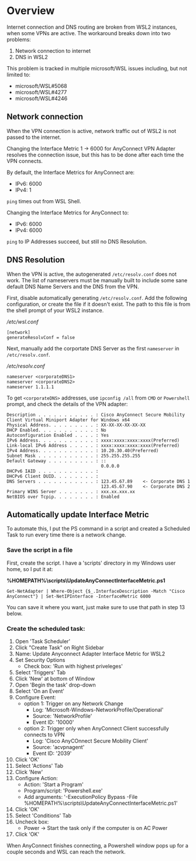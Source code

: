 # Overview

Internet connection and DNS routing are broken from WSL2 instances, when some VPNs are active.
The workaround breaks down into two problems:
1. Network connection to internet
2. DNS in WSL2

This problem is tracked in multiple microsoft/WSL issues including, but not limited to:

- microsoft/WSL#5068
- microsoft/WSL#4277
- microsoft/WSL#4246

## Network connection

When the VPN connection is active, network traffic out of WSL2 is not passed to the internet.

Changing the Interface Metric 1 -> 6000 for AnyConnect VPN Adapter resolves the connection issue, but this has to be done after each time the VPN connects.

By default, the Interface Metrics for AnyConnect are:
- IPv6: 6000
- IPv4: 1

`ping` times out from WSL Shell.

Changing the Interface Metrics for AnyConnect to:
- IPv6: 6000
- IPv4: 6000

`ping` to IP Addresses succeed, but still no DNS Resolution.

## DNS Resolution

When the VPN is active, the autogenerated `/etc/resolv.conf` does not work. The list of nameservers must be manually built to include some sane default DNS Name Servers and the DNS from the VPN.

First, disable automatically generating `/etc/resolv.conf`.
Add the following configuration, or create the file if it doesn't exist. The path to this file is from the shell prompt of your WSL2 instance.

*/etc/wsl.conf*

```
[network]
generateResolvConf = false
```

Next, manually add the corportate DNS Server as the first `nameserver` in `/etc/resolv.conf`.

*/etc/resolv.conf*

```
nameserver <corporateDNS1>
nameserver <corporateDNS2>
nameserver 1.1.1.1
```

To get `<corporateDNS>` addresses, use `ipconfig /all` from `CMD` or `Powershell` prompt, and check the details of the VPN adapter:

```
Description . . . . . . . . . . . : Cisco AnyConnect Secure Mobility Client Virtual Miniport Adapter for Windows x64
Physical Address. . . . . . . . . : XX-XX-XX-XX-XX-XX
DHCP Enabled. . . . . . . . . . . : No
Autoconfiguration Enabled . . . . : Yes
IPv6 Address. . . . . . . . . . . : xxxx:xxxx:xxxx:xxxx(Preferred)
Link-local IPv6 Address . . . . . : xxxx:xxxx:xxxx:xxxx(Preferred)
IPv4 Address. . . . . . . . . . . : 10.20.30.40(Preferred)
Subnet Mask . . . . . . . . . . . : 255.255.255.255
Default Gateway . . . . . . . . . : ::
                                    0.0.0.0
DHCPv6 IAID . . . . . . . . . . . :
DHCPv6 Client DUID. . . . . . . . : 
DNS Servers . . . . . . . . . . . : 123.45.67.89    <- Corporate DNS 1
                                    123.45.67.90    <- Corporate DNS 2
Primary WINS Server . . . . . . . : xxx.xx.xxx.xx
NetBIOS over Tcpip. . . . . . . . : Enabled
```

## Automatically update Interface Metric

To automate this, I put the PS command in a script and created a Scheduled Task to run every time there is a network change.

### Save the script in a  file
First, create the script. I have a 'scripts' directory in my Windows user home, so I put it at:

**%HOMEPATH%\scripts\UpdateAnyConnectInterfaceMetric.ps1**

```
Get-NetAdapter | Where-Object {$_.InterfaceDescription -Match "Cisco AnyConnect"} | Set-NetIPInterface -InterfaceMetric 6000
```

You can save it where you want, just make sure to use that path in step 13 below.

### Create the scheduled task:

1. Open 'Task Scheduler'
2. Click "Create Task" on Right Sidebar
3. Name: Update Anyconnect Adapter Interface Metric for WSL2
4. Set Security Options
    - Check box: 'Run with highest priveleges'
5. Select 'Triggers' Tab
6. Click 'New' at bottom of Window
7. Open 'Begin the task' drop-down
8. Select 'On an Event'
9. Configure Event:
    - option 1: Trigger on any Network Change
        - Log: 'Microsoft-Windows-NetworkProfile/Operational'
        - Source: 'NetworkProfile'
        - Event ID: '10000'
    - option 2: Trigger only when AnyConnect Client successfully connects to VPN
        - Log: 'Cisco AnyCOnnect Secure Mobility Client'
        - Source: 'acvpnagent'
        - Event ID: '2039'
10. Click 'OK'
11. Select 'Actions' Tab
12. Click 'New'
13. Configure Action:
    - Action: 'Start a Program'
    - Program/script: 'Powershell.exe'
    - Add arguments: '-ExecutionPolicy Bypass -File %HOMEPATH%\scripts\UpdateAnyConnectInterfaceMetric.ps1'
14. Click 'OK'
15. Select 'Conditions' Tab
16. Uncheck box:
    - Power -> Start the task only if the computer is on AC Power
17. Click 'OK'

When AnyConnect finishes connecting, a Powershell window pops up for a couple seconds and WSL can reach the network.